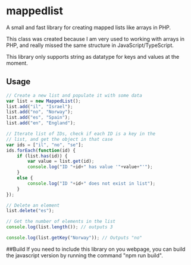 # mappedlist
A small and fast library for creating mapped lists like arrays in PHP.

This class was created because I am very used to working with arrays in PHP, and 
really missed the same structure in JavaScript/TypeScript.

This library only supports string as datatype for keys and values at the moment.

## Usage
```JavaScript
// Create a new list and populate it with some data
var list = new MappedList();
list.add("il", "Israel");
list.add("no", "Norway");
list.add("es", "Spain");
list.add("en", "England");

// Iterate list of IDs, check if each ID is a key in the
// list, and get the object in that case
var ids = ["il", "no", "se"];
ids.forEach(function(id) {
    if (list.has(id)) {
        var value = list.get(id);
        console.log("ID "+id+" has value '"+value+"'");
    }
    else {
        console.log("ID "+id+" does not exist in list");
    }
});

// Delete an element
list.delete("es");

// Get the number of elements in the list
console.log(list.length()); // outputs 3

console.log(list.getKey("Norway")); // Outputs "no"
```
##Build
If you need to include this library on you webpage, you can 
build the javascript version by running the command "npm run build".

